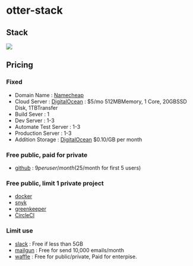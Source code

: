 # otter-stack

## Stack
[![](https://github.com/otterhq/otter-stack/blob/master/img/otter-stack-v1.1.0.png)](https://github.com/otterhq/otter-stack/raw/master/img/otter-stack-v1.1.0.png)

## Pricing

### Fixed
* Domain Name : [Namecheap](https://www.namecheap.com/?aff=99054)
* Cloud Server : [DigitalOcean](https://www.digitalocean.com/?refcode=6dcfcc2a3392) : $5/mo 512MBMemory, 1 Core, 20GBSSD Disk, 1TBTransfer
 * Build Sever : 1
 * Dev Server : 1-3
 * Automate Test Server : 1-3
 * Production Server : 1-3
* Addition Storage : [DigitalOcean](https://www.digitalocean.com/?refcode=6dcfcc2a3392) $0.10/GB per month

### Free public, paid for private
* [github](https://github.com/pricing) : $9 per user/month ($25/month for first 5 users)

### Free public, limit 1 private project
* [docker](https://www.docker.com/pricing#/pricing_cloud)
* [snyk](https://snyk.io/pricing)
* [greenkeeper](https://greenkeeper.io/#pricing)
* [CircleCI](https://circleci.com/pricing/#build-linux)

### Limit use
* [slack](https://slack.com/pricing) : Free if less than 5GB
* [mailgun](https://www.mailgun.com/pricing) : Free for send 10,000 emails/month
* [waffle](https://waffle.io/pricing) : Free for public/private, Paid for enterpise.
